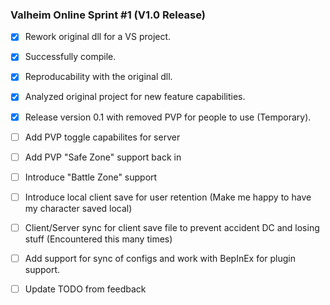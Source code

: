 ### Valheim Online Sprint #1 (V1.0 Release)

- [X] Rework original dll for a VS project.
- [X] Successfully compile.
- [X] Reproducability with the original dll.
- [X] Analyzed original project for new feature capabilities.
- [X] Release version 0.1 with removed PVP for people to use (Temporary).
- [ ] Add PVP toggle capabilites for server
- [ ] Add PVP "Safe Zone" support back in
- [ ] Introduce "Battle Zone" support
- [ ] Introduce local client save for user retention (Make me happy to have my character saved local)
- [ ] Client/Server sync for client save file to prevent accident DC and losing stuff (Encountered this many times)
- [ ] Add support for sync of configs and work with BepInEx for plugin support.
- [ ] Update TODO from feedback

